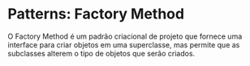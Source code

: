 # Patterns: Factory Method
O Factory Method é um padrão criacional de projeto que fornece uma interface para criar objetos em uma superclasse, mas permite que as subclasses alterem o tipo de objetos que serão criados.
